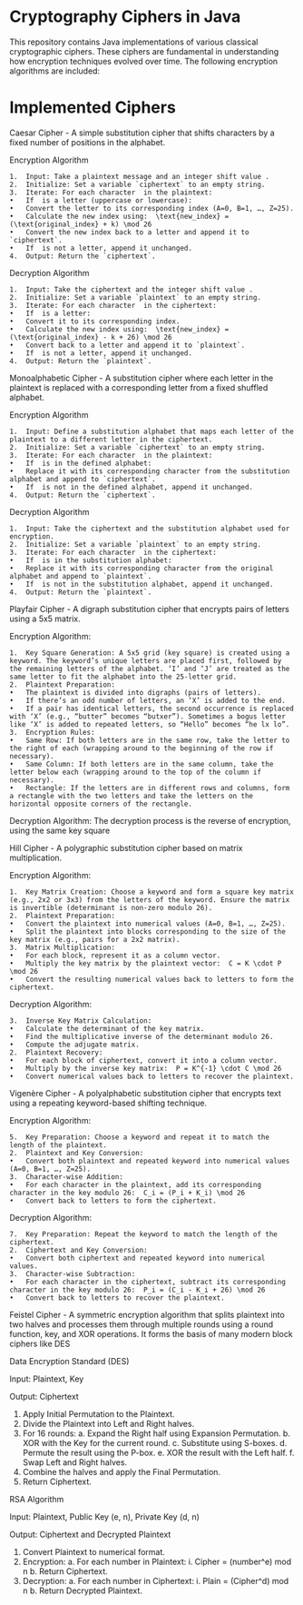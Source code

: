 # Cryptography Ciphers in Java
This repository contains Java implementations of various classical cryptographic ciphers. These ciphers are fundamental in understanding how encryption techniques evolved over time. The following encryption algorithms are included:

# Implemented Ciphers
Caesar Cipher - A simple substitution cipher that shifts characters by a fixed number of positions in the alphabet.

Encryption Algorithm

	1.	Input: Take a plaintext message and an integer shift value .
	2.	Initialize: Set a variable `ciphertext` to an empty string.
	3.	Iterate: For each character  in the plaintext:
	•	If  is a letter (uppercase or lowercase):
	•	Convert the letter to its corresponding index (A=0, B=1, …, Z=25).
	•	Calculate the new index using:  \text{new_index} = (\text{original_index} + k) \mod 26 
	•	Convert the new index back to a letter and append it to `ciphertext`.
	•	If  is not a letter, append it unchanged.
	4.	Output: Return the `ciphertext`.
Decryption Algorithm

	1.	Input: Take the ciphertext and the integer shift value .
	2.	Initialize: Set a variable `plaintext` to an empty string.
	3.	Iterate: For each character  in the ciphertext:
	•	If  is a letter:
	•	Convert it to its corresponding index.
	•	Calculate the new index using:  \text{new_index} = (\text{original_index} - k + 26) \mod 26 
	•	Convert back to a letter and append it to `plaintext`.
	•	If  is not a letter, append it unchanged.
	4.	Output: Return the `plaintext`.
 
Monoalphabetic Cipher - A substitution cipher where each letter in the plaintext is replaced with a corresponding letter from a fixed shuffled alphabet.

Encryption Algorithm

	1.	Input: Define a substitution alphabet that maps each letter of the plaintext to a different letter in the ciphertext.
	2.	Initialize: Set a variable `ciphertext` to an empty string.
	3.	Iterate: For each character  in the plaintext:
	•	If  is in the defined alphabet:
	•	Replace it with its corresponding character from the substitution alphabet and append to `ciphertext`.
	•	If  is not in the defined alphabet, append it unchanged.
	4.	Output: Return the `ciphertext`.
Decryption Algorithm

	1.	Input: Take the ciphertext and the substitution alphabet used for encryption.
	2.	Initialize: Set a variable `plaintext` to an empty string.
	3.	Iterate: For each character  in the ciphertext:
	•	If  is in the substitution alphabet:
	•	Replace it with its corresponding character from the original alphabet and append to `plaintext`.
	•	If  is not in the substitution alphabet, append it unchanged.
	4.	Output: Return the `plaintext`.
Playfair Cipher - A digraph substitution cipher that encrypts pairs of letters using a 5x5 matrix.

Encryption Algorithm:

	1.	Key Square Generation: A 5x5 grid (key square) is created using a keyword. The keyword’s unique letters are placed first, followed by the remaining letters of the alphabet. ‘I’ and ‘J’ are treated as the same letter to fit the alphabet into the 25-letter grid.
	2.	Plaintext Preparation:
	•	The plaintext is divided into digraphs (pairs of letters).
	•	If there’s an odd number of letters, an ‘X’ is added to the end.
	•	If a pair has identical letters, the second occurrence is replaced with ‘X’ (e.g., “butter” becomes “butxer”). Sometimes a bogus letter like ‘X’ is added to repeated letters, so “Hello” becomes “he lx lo”.
	3.	Encryption Rules:
	•	Same Row: If both letters are in the same row, take the letter to the right of each (wrapping around to the beginning of the row if necessary).
	•	Same Column: If both letters are in the same column, take the letter below each (wrapping around to the top of the column if necessary).
	•	Rectangle: If the letters are in different rows and columns, form a rectangle with the two letters and take the letters on the horizontal opposite corners of the rectangle.
Decryption Algorithm: The decryption process is the reverse of encryption, using the same key square

Hill Cipher - A polygraphic substitution cipher based on matrix multiplication.

Encryption Algorithm:

	1.	Key Matrix Creation: Choose a keyword and form a square key matrix (e.g., 2x2 or 3x3) from the letters of the keyword. Ensure the matrix is invertible (determinant is non-zero modulo 26).
	2.	Plaintext Preparation:
	•	Convert the plaintext into numerical values (A=0, B=1, …, Z=25).
	•	Split the plaintext into blocks corresponding to the size of the key matrix (e.g., pairs for a 2x2 matrix).
	3.	Matrix Multiplication:
	•	For each block, represent it as a column vector.
	•	Multiply the key matrix by the plaintext vector:  C = K \cdot P \mod 26 
	•	Convert the resulting numerical values back to letters to form the ciphertext.
Decryption Algorithm:

	3.	Inverse Key Matrix Calculation:
	•	Calculate the determinant of the key matrix.
	•	Find the multiplicative inverse of the determinant modulo 26.
	•	Compute the adjugate matrix.
	2.	Plaintext Recovery:
	•	For each block of ciphertext, convert it into a column vector.
	•	Multiply by the inverse key matrix:  P = K^{-1} \cdot C \mod 26 
	•	Convert numerical values back to letters to recover the plaintext.
 
Vigenère Cipher - A polyalphabetic substitution cipher that encrypts text using a repeating keyword-based shifting technique.

Encryption Algorithm:

	5.	Key Preparation: Choose a keyword and repeat it to match the length of the plaintext.
	2.	Plaintext and Key Conversion:
	•	Convert both plaintext and repeated keyword into numerical values (A=0, B=1, …, Z=25).
	3.	Character-wise Addition:
	•	For each character in the plaintext, add its corresponding character in the key modulo 26:  C_i = (P_i + K_i) \mod 26 
	•	Convert back to letters to form the ciphertext.
Decryption Algorithm:

	7.	Key Preparation: Repeat the keyword to match the length of the ciphertext.
	2.	Ciphertext and Key Conversion:
	•	Convert both ciphertext and repeated keyword into numerical values.
	3.	Character-wise Subtraction:
	•	For each character in the ciphertext, subtract its corresponding character in the key modulo 26:  P_i = (C_i - K_i + 26) \mod 26 
	•	Convert back to letters to recover the plaintext.

Feistel Cipher - A symmetric encryption algorithm that splits plaintext into two halves and processes them through multiple rounds using a round function, key, and XOR operations. It forms the basis of many modern block ciphers like DES

Data Encryption Standard (DES)

Input: Plaintext, Key

Output: Ciphertext

1. Apply Initial Permutation to the Plaintext.
2. Divide the Plaintext into Left and Right halves.
3. For 16 rounds:
   a. Expand the Right half using Expansion Permutation.
   b. XOR with the Key for the current round.
   c. Substitute using S-boxes.
   d. Permute the result using the P-box.
   e. XOR the result with the Left half.
   f. Swap Left and Right halves.
4. Combine the halves and apply the Final Permutation.
5. Return Ciphertext.

RSA Algorithm

Input: Plaintext, Public Key (e, n), Private Key (d, n)

Output: Ciphertext and Decrypted Plaintext

1. Convert Plaintext to numerical format.
2. Encryption:
   a. For each number in Plaintext:
      i. Cipher = (number^e) mod n
   b. Return Ciphertext.
3. Decryption:
   a. For each number in Ciphertext:
      i. Plain = (Cipher^d) mod n
   b. Return Decrypted Plaintext.


